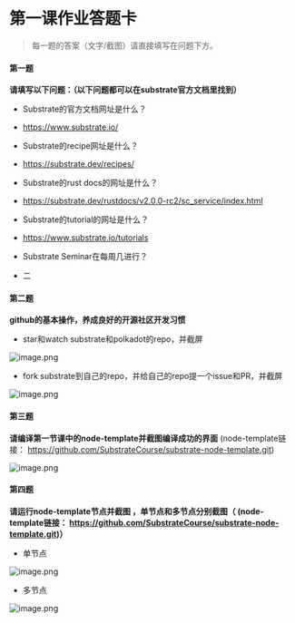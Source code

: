 # 第一课作业答题卡

> 每一题的答案（文字/截图）请直接填写在问题下方。

#### 第一题

**请填写以下问题：（以下问题都可以在substrate官方文档里找到）**

- Substrate的官方文档网址是什么？

 - https://www.substrate.io/

- Substrate的recipe网址是什么？

 - https://substrate.dev/recipes/

- Substrate的rust docs的网址是什么？

 - https://substrate.dev/rustdocs/v2.0.0-rc2/sc_service/index.html

- Substrate的tutorial的网址是什么？

 - https://www.substrate.io/tutorials

- Substrate Seminar在每周几进行？

 - 二


#### 第二题

**github的基本操作，养成良好的开源社区开发习惯**

- star和watch substrate和polkadot的repo，并截屏

![image.png](https://i.loli.net/2020/06/02/63wimzkfqGljXS1.png)


- fork substrate到自己的repo，并给自己的repo提一个issue和PR，并截屏

![image.png](https://i.loli.net/2020/06/02/oRhEiaKOxF34795.png)



#### 第三题

**请编译第一节课中的node-template并截图编译成功的界面** (node-template链接： https://github.com/SubstrateCourse/substrate-node-template.git)


![image.png](https://i.loli.net/2020/06/02/meYpThMXocaAqPW.png)


#### 第四题

**请运行node-template节点并截图 ，单节点和多节点分别截图（ (node-template链接： https://github.com/SubstrateCourse/substrate-node-template.git)）**

* 单节点

![image.png](https://i.loli.net/2020/06/02/s4nM1Y7ceXpQiWb.png)

* 多节点

![image.png](https://i.loli.net/2020/06/02/xT3YRLgCjXKo8Pe.png)


